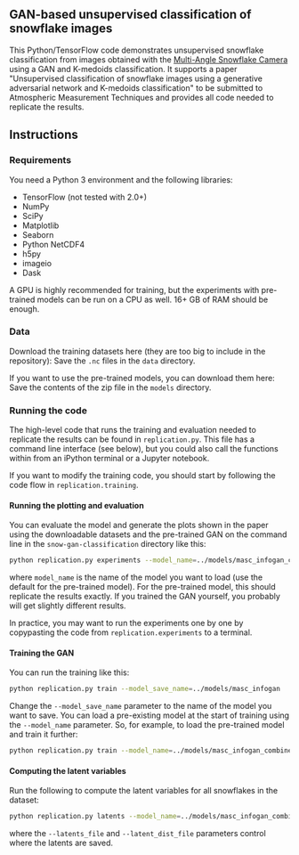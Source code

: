 ## GAN-based unsupervised classification of snowflake images

This Python/TensorFlow code demonstrates unsupervised snowflake classification from images obtained with the [Multi-Angle Snowflake Camera](http://www.inscc.utah.edu/~tgarrett/Snowflakes/MASC.html) using a GAN and K-medoids classification. It supports a paper "Unsupervised classification of snowflake images using a generative adversarial network and K-medoids classification" to be submitted to Atmospheric Measurement Techniques and provides all code needed to replicate the results. 

## Instructions

### Requirements
You need a Python 3 environment and the following libraries:
- TensorFlow (not tested with 2.0+)
- NumPy
- SciPy
- Matplotlib
- Seaborn
- Python NetCDF4
- h5py
- imageio
- Dask

A GPU is highly recommended for training, but the experiments with pre-trained models can be run on a CPU as well. 16+ GB of RAM should be enough.

### Data

Download the training datasets here (they are too big to include in the repository):
Save the `.nc` files in the `data` directory.

If you want to use the pre-trained models, you can download them here:
Save the contents of the zip file in the `models` directory.

### Running the code

The high-level code that runs the training and evaluation needed to replicate the results can be found in `replication.py`. This file has a command line interface (see below), but you could also call the functions within from an iPython terminal or a Jupyter notebook. 

If you want to modify the training code, you should start by following the code flow in `replication.training`.

#### Running the plotting and evaluation

You can evaluate the model and generate the plots shown in the paper using the downloadable datasets and the pre-trained GAN on the command line in the `snow-gan-classification` directory like this:
```bash
python replication.py experiments --model_name=../models/masc_infogan_combined
```
where `model_name` is the name of the model you want to load (use the default for the pre-trained model). For the pre-trained model, this should replicate the results exactly. If you trained the GAN yourself, you probably will get slightly different results.

In practice, you may want to run the experiments one by one by copypasting the code from `replication.experiments` to a terminal.

#### Training the GAN

You can run the training like this:
```bash
python replication.py train --model_save_name=../models/masc_infogan
```
Change the `--model_save_name` parameter to the name of the model you want to save. You can load a pre-existing model at the start of training using the `--model_name` parameter. So, for example, to load the pre-trained model and train it further:
```bash
python replication.py train --model_name=../models/masc_infogan_combined --model_save_name=../models/masc_infogan
```

#### Computing the latent variables

Run the following to compute the latent variables for all snowflakes in the dataset:
```bash
python replication.py latents --model_name=../models/masc_infogan_combined --latents_file=../data/masc_latents.nc --latent_dist_file=../data/masc_latent_dist.nc
```
where the `--latents_file` and `--latent_dist_file` parameters control where the latents are saved.
